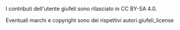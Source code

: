 I contributi dell'utente giufeli sono rilasciato in CC BY-SA 4.0.

Eventuali marchi e copyright sono dei rispettivi autori.giufeli_license 
